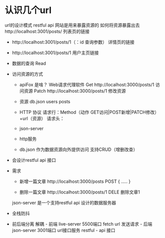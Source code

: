 # 认识几个url
url的设计模式  restful api
网站是用来暴露资源的  如何将资源暴露出去
http://localhost:3001/posts/  列表页的链接
 - http://localhost:3001/posts/1（：id  查询参数）  详情页的链接
 - http://localhost:3001/posts/1  用户主页链接


- 数据的查询  Read
- 访问资源的方式
  - apiFox  是啥？  Web请求代理软件
  Get http://localhost:3000/posts/1  访问资源
  Patch  http://localhost:3000/posts/1  修改资源
  - 资源 db.json  users posts
  
  - HTTP 协议
    请求行：Method（动作  GET访问|POST新增|PATCH修改）+url（资源）
    请求头：

  - json-server 
   - http服务
   - db.json  作为数据资源向外提供访问  支持CRUD（增删改查）

- 会设计restful api 接口
 - 需求
   - 新增一篇文章
     http://localhost:3000/posts  POST
     {
        .....
     }

    - 删除一篇文章
    http://localhost:3000/posts/1  DELE  删除文章1

    json-server  是一个支持restful api  设计的数据服务器

  - 全栈防抖
   - 前后端分离  解耦
    - 前端  live-server  5500端口
     fetch url  发送请求
    - 后端  json-server  3001端口
    url接口服务  restful
    - api 接口